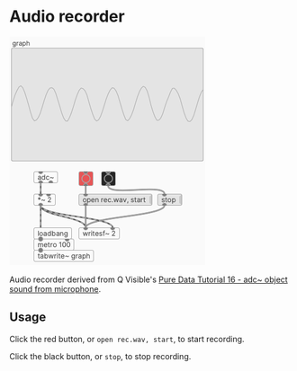 # Audio recorder

![](audio-recorder.png)

Audio recorder derived from Q Visible's [Pure Data Tutorial 16 - adc~ object sound from microphone](https://www.youtube.com/watch?v=po2_Cml2ooo). 

## Usage

Click the red button, or `open rec.wav, start`, to start recording.

Click the black button, or `stop`, to stop recording.
